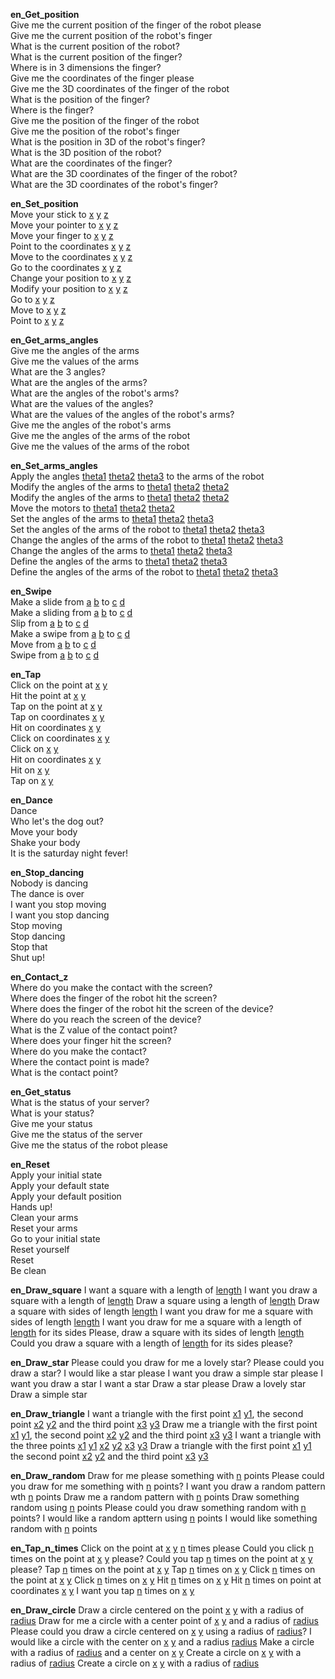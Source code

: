 **en_Get_position**  
Give me the current position of the finger of the robot please  
Give me the current position of the robot's finger  
What is the current position of the robot?  
What is the current position of the finger?  
Where is in 3 dimensions the finger?  
Give me the coordinates of the finger please  
Give me the 3D coordinates of the finger of the robot  
What is the position of the finger?  
Where is the finger?  
Give me the position of the finger of the robot  
Give me the position of the robot's finger  
What is the position in 3D of the robot's finger?  
What is the 3D position of the robot?  
What are the coordinates of the finger?  
What are the 3D coordinates of the finger of the robot?  
What are the 3D coordinates of the robot's finger?  

**en_Set_position**  
Move your stick to [x](x) [y](y) [z](z)  
Move your pointer to [x](x) [y](y) [z](z)  
Move your finger to [x](x) [y](y) [z](z)  
Point to the coordinates [x](x) [y](y) [z](z)  
Move to the coordinates [x](x) [y](y) [z](z)  
Go to the coordinates [x](x) [y](y) [z](z)  
Change your position to [x](x) [y](y) [z](z)  
Modify your position to [x](x) [y](y) [z](z)  
Go to [x](x) [y](y) [z](z)  
Move to [x](x) [y](y) [z](z)  
Point to [x](x) [y](y) [z](z)  

**en_Get_arms_angles**  
Give me the angles of the arms  
Give me the values of the arms  
What are the 3 angles?  
What are the angles of the arms?  
What are the angles of the robot's arms?  
What are the values of the angles?  
What are the values of the angles of the robot's arms?  
Give me the angles of the robot's arms  
Give me the angles of the arms of the robot  
Give me the values of the arms of the robot  

**en_Set_arms_angles**  
Apply the angles [theta1](theta1) [theta2](theta2) [theta3](theta3) to the arms of the robot  
Modify the angles of the arms to [theta1](theta1) [theta2](theta2) [theta2](theta3)  
Modify the angles of the arms to [theta1](theta1) [theta2](theta2) [theta2](theta3)  
Move the motors to [theta1](theta1) [theta2](theta2) [theta2](theta3)  
Set the angles of the arms to [theta1](theta1) [theta2](theta2) [theta3](theta3)  
Set the angles of the arms of the robot to [theta1](theta1) [theta2](theta2) [theta3](theta3)  
Change the angles of the arms of the robot to [theta1](theta1) [theta2](theta2) [theta3](theta3)  
Change the angles of the arms to [theta1](theta1) [theta2](theta2) [theta3](theta3)  
Define the angles of the arms to [theta1](theta1) [theta2](theta2) [theta3](theta3)  
Define the angles of the arms of the robot to [theta1](theta1) [theta2](theta2) [theta3](theta3)  

**en_Swipe**  
Make a slide from [a](startX) [b](startY) to [c](endX) [d](endY)  
Make a sliding from [a](startX) [b](startY) to [c](endX) [d](endY)  
Slip from [a](startX) [b](startY) to [c](endX) [d](endY)  
Make a swipe from [a](startX) [b](startY) to [c](endX) [d](endY)  
Move from [a](startX) [b](startY) to [c](endX) [d](endY)  
Swipe from [a](startX) [b](startY) to [c](endX) [d](endY)  

**en_Tap**  
Click on the point at [x](x) [y](y)  
Hit the point at [x](x) [y](y)  
Tap on the point at [x](x) [y](y)  
Tap on coordinates [x](x) [y](y)  
Hit on coordinates [x](x) [y](y)  
Click on coordinates [x](x) [y](y)  
Click on [x](x) [y](y)  
Hit on coordinates [x](x) [y](y)  
Hit on [x](x) [y](y)  
Tap on [x](x) [y](y)  

**en_Dance**  
Dance  
Who let's the dog out?  
Move your body  
Shake your body  
It is the saturday night fever!  

**en_Stop_dancing**  
Nobody is dancing  
The dance is over  
I want you stop moving  
I want you stop dancing  
Stop moving  
Stop dancing  
Stop that  
Shut up!  

**en_Contact_z**  
Where do you make the contact with the screen?  
Where does the finger of the robot hit the screen?  
Where does the finger of the robot hit the screen of the device?  
Where do you reach the screen of the device?  
What is the Z value of the contact point?  
Where does your finger hit the screen?  
Where do you make the contact?  
Where the contact point is made?  
What is the contact point?  

**en_Get_status**  
What is the status of your server?  
What is your status?  
Give me your status  
Give me the status of the server  
Give me the status of the robot please  

**en_Reset**  
Apply your initial state  
Apply your default state  
Apply your default position  
Hands up!  
Clean your arms  
Reset your arms  
Go to your initial state  
Reset yourself  
Reset  
Be clean

**en_Draw_square**
I want a square with a length of [length](length)
I want you draw a square with a length of [length](length)
Draw a square using a length of [length](length)
Draw a square with sides of length [length](length)
I want you draw for me a square with sides of length [length](length)
I want you draw for me a square with a length of [length](length) for its sides
Please, draw a square with its sides of length [length](length)
Could you draw a square with a length of [length](length) for its sides please?

**en_Draw_star**
Please could you draw for me a lovely star?
Please could you draw a star?
I would like a star please
I want you draw a simple star please
I want you draw a star
I want a star
Draw a star please
Draw a lovely star
Draw a simple star

**en_Draw_triangle**
I want a triangle with the first point [x1](x1) [y1](y1), the second point [x2](x2) [y2](y2) and the third point [x3](x3) [y3](y3)
Draw me a triangle with the first point [x1](x1) [y1](y1), the second point [x2](x2) [y2](y2) and the third point [x3](x3) [y3](y3)
I want a triangle with the three points [x1](x1) [y1](y1) [x2](x2) [y2](y2) [x3](x3) [y3](y3)
Draw a triangle with the first point [x1](x1) [y1](y1) the second point [x2](x2) [y2](y2) and the third point [x3](x3) [y3](y3)

**en_Draw_random**
Draw for me please something with [n](n) points
Please could you draw for me something with [n](n) points?
I want you draw a random pattern wth [n](n) points
Draw me a random pattern with [n](n) points
Draw something random using [n](n) points
Please could you draw something random with [n](n) points?
I would like a random apttern using [n](n) points
I would like something random with [n](n) points

**en_Tap_n_times**
Click on the point at [x](x) [y](y) [n](n) times please
Could you click [n](n) times on the point at [x](x) [y](y) please?
Could you tap [n](n) times on the point at [x](x) [y](y) please?
Tap [n](n) times on the point at [x](x) [y](y)
Tap [n](n) times on [x](x) [y](y)
Click [n](n) times on the point at [x](x) [y](y)
Click [n](n) times on [x](x) [y](y)
Hit [n](n) times on [x](x) [y](y)
Hit [n](n) times on point at coordinates [x](x) [y](y)
I want you tap [n](n) times on [x](x) [y](y)

**en_Draw_circle**
Draw a circle centered on the point [x](x) [y](y) with a radius of [radius](radius)
Draw for me a circle with a center point of [x](x) [y](y) and a radius of [radius](radius)
Please could you draw a circle centered on [x](x) [y](y) using a radius of [radius](radius)?
I would like a circle with the center on [x](x) [y](y) and a radius [radius](radius)
Make a circle with a radius of [radius](radius) and a center on [x](x) [y](y)
Create a circle on [x](x) [y](y) with a radius of [radius](radius)
Create a circle on [x](x) [y](y) with a radius of [radius](radius)